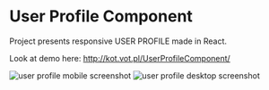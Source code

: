 # User Profile Component
Project presents responsive USER PROFILE made in React.

Look at demo here: <a href="http://kot.vot.pl/UserProfileComponent/" target="_blank">http://kot.vot.pl/UserProfileComponent/</a>

<img src="http://kot.vot.pl/mobile_v.PNG" alt="user profile mobile screenshot">
<img src="http://kot.vot.pl/dektop_v.PNG" alt="user profile desktop screenshot">

